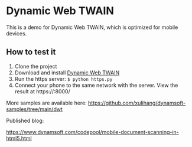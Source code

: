 # Dynamic Web TWAIN

This is a demo for Dynamic Web TWAIN, which is optimized for mobile devices.

## How to test it

1. Clone the project
2. Download and install [Dynamic Web TWAIN](https://www.dynamsoft.com/web-twain/downloads/)
3. Run the https server: `$ python https.py`
4. Connect your phone to the same network with the server. View the result at https://<ip-of-the-server>:8000/

More samples are available here: <https://github.com/xulihang/dynamsoft-samples/tree/main/dwt>

Published blog:

https://www.dynamsoft.com/codepool/mobile-document-scanning-in-html5.html

